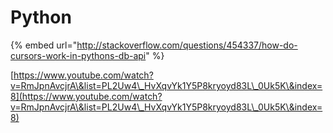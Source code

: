 # Python

{% embed url="http://stackoverflow.com/questions/454337/how-do-cursors-work-in-pythons-db-api" %}

[https://www.youtube.com/watch?v=RmJpnAvcjrA\&list=PL2Uw4\_HvXqvYk1Y5P8kryoyd83L\_0Uk5K\&index=8](https://www.youtube.com/watch?v=RmJpnAvcjrA\&list=PL2Uw4\_HvXqvYk1Y5P8kryoyd83L\_0Uk5K\&index=8)
